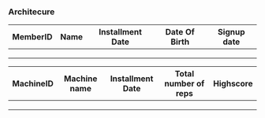 ### Architecure

|MemberID|Name|Installment Date|Date Of Birth|Signup date|
|---|---|---|---|---|
|   |   |   |   |   |
|   |   |   |   |   |
|   |   |   |   |   |

|MachineID|Machine name|Installment Date|Total number of reps|Highscore|
|---|---|---|---|---|
|   |   |   |   |   |
|   |   |   |   |   |
|   |   |   |   |   |
